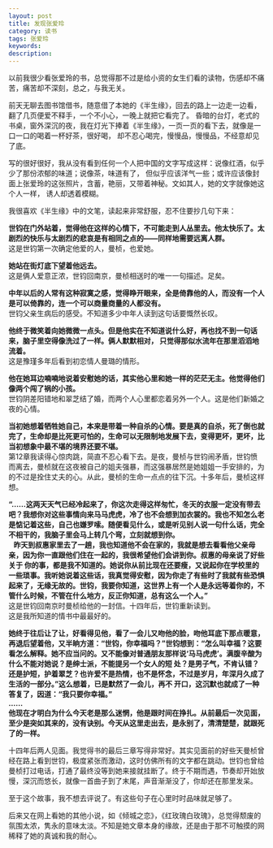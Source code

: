 ```yaml
---
layout: post
title: 发现张爱玲
category: 读书
tags: 张爱玲
keywords: 
description: 
---
```


以前我很少看张爱玲的书，总觉得那不过是给小资的女生们看的读物，伤感却不痛苦，痛苦却不深刻，总之，与我无关。

前天无聊去图书馆借书，随意借了本她的《半生缘》，回去的路上一边走一边看，翻了几页便爱不释手，一个不小心，一晚上就把它看完了。
昏暗的台灯，老式的书桌，窗外深沉的夜，我在灯光下捧着《半生缘》，一页一页的看下去，就像是一口一口的喝着一杯好茶，很好喝，
却不忍心喝完，慢慢品，慢慢品，不经意却见了底。

写的很好很好，我从没有看到任何一个人把中国的文字写成这样：说像红酒，似乎少了那份浓郁的味道；说像茶，味道有了，
但似乎应该洋气一些；或许应该像封面上张爱玲的这张照片，含蓄，艳丽，又带着神秘。文如其人，她的文字就像她这个人一样，
诱人却透着模糊。

我很喜欢《半生缘》中的文笔，读起来非常舒服，忍不住要抄几句下来：

__世钧在门外站着，觉得他在这样的心情下，不可能走到人丛里去。他太快乐了。太剧烈的快乐与太剧烈的悲哀是有相同之点的——同样地需要远离人群。__  
这是世钧第一次确定他爱的人，曼桢，也爱她。

__她站在街灯底下望着他远去。__  
这是俩人爱意正浓，世钧回南京，曼桢相送时的唯一一句描述。足矣。

__中年以后的人常有这种寂寞之感，觉得睁开眼来，全是倚靠他的人，而没有一个人是可以倚靠的，连一个可以商量商量的人都没有。__  
世钧父亲生病后的感受。不知道多少中年人读到这句话要慨然长叹。

__他终于微笑着向她微微一点头。但是他实在不知道说什么好，再也找不到一句话来，脑子里空得像洗过了一样。俩人默默相对，
只觉得那似水流年在那里滔滔地流着。__  
这是豫瑾多年后看到初恋情人曼璐的情形。

__他在她耳边喃喃地说着安慰她的话，其实他心里和她一样的茫茫无主。他觉得他们像两个闯了祸的小孩。__  
世钧阴差阳错地和翠芝结了婚，而两个人心里都恋着另外一个人。这是他们新婚之夜的心情。

__当初她想着牺牲她自己，本来是带着一种自杀的心情。要是真的自杀，死了倒也就完了，生命却是比死更可怕的，生命可以无限制地发展下去，变得更坏，更坏，比当初想象中最不堪的境界还要不堪。__  
第12章我读得心惊肉跳，简直不忍心看下去。是夜，曼桢与世钧闹矛盾，世钧愤而离去，曼桢就在这夜被自己的姐夫强暴，而这强暴居然是她姐姐一手安排的，为的不过是拴住丈夫的心。从此，曼桢的生命一点点的往下沉。十多年后，曼桢这样想。

__“……这两天天气已经冷起来了，你这次走得这样匆忙，冬天的衣服一定没有带去吧？我想你对这些事情向来马马虎虎，冷了也不会想到加衣裳的。我也不知怎么老是惦记着这些，自己也嫌罗嗦。随便看见什么，或是听见别人说一句什么话，完全不相干的，我脑子里会马上转几个弯，立刻就想到你。  
&nbsp;&nbsp; 昨天到叔惠家里去了一趟，我也知道他不会在家的，我就是想去看看他父亲母亲，因为你一直跟他们住在一起的，我很希望他们会讲到你。叔惠的母亲说了好些关于 你的事，都是我不知道的。她说你从前比现在还要瘦，又说起你在学校里的一些琐事。我听她说着这些话，我真觉得安慰，因为你走了有些时了我就有些恐惧起来了，无缘无故的。世钧，我要你知道，这世界上有一个人是永远等着你的，不管什么时候，不管在什么地方，反正你知道，总有这么一个人。”__  
这是世钧回南京时曼桢给他的一封信。十四年后，世钧重新读到。  
这是我所知道的情书中最最好的。  

__她终于往后让了让，好看得见他，看了一会儿又吻他的脸，吻他耳底下那点暖意，再退后望着他，又半晌方道：“世钧，你幸福吗？”世钧想到：“怎么叫幸福？这要看怎么解释。她不应当问的。又不能像对普通朋友那样说‘马马虎虎’。满腹辛酸为什么不能对她说？是绅士派，不能提另一个女人的短 处？是男子气，不肯认错？还是护短，护着翠芝？也许爱不是热情，也不是怀念，不过是岁月，年深月久成了生活的一部分。”这么想着，已是默然了一会儿，再不 开口，这沉默也就成了一种答复了，因道：“我只要你幸福。”  
……  
他现在才明白为什么今天老是那么迷惘，他是跟时间在挣扎。从前最后一次见面，至少是突如其来的，没有诀别。今天从这里走出去，是永别了，清清楚楚，就跟死了的一样。__

十四年后两人见面。我觉得书的最后三章写得非常好。其实见面前的好些天曼桢曾经在路上看到世钧，极度紧张而激动，这时仿佛所有的文字都在跳动。世钧也曾给 曼桢打过电话，打通了最终没等到她来接就挂断了。终于不期而遇，节奏却开始放慢，深沉而悠长，就像一首曲子到了末尾，声音渐渐没了，你却还在那里发呆。

至于这个故事，我不想去评说了。有这些句子在心里时时品味就足够了。

后来又在网上看她的其他小说，如《倾城之恋》，《红玫瑰白玫瑰》，总觉得颓废的氛围太浓，隽永的意味太淡。不知是她文章本身的缘故，还是由于那不可触摸的网稀释了她的真诚和我的耐心。
